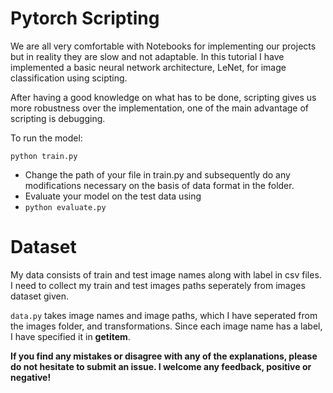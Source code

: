 # Pytorch Scripting
We are all very comfortable with Notebooks for implementing our projects but in reality they are slow and not adaptable. In this tutorial I have implemented
a basic neural network architecture, LeNet, for image classification using scipting. 

After having a good knowledge on what has to be done, scripting gives us more robustness over the implementation, one of the main advantage of scripting is 
debugging. 

To run the model:

```
python train.py
```

* Change the path of your file in train.py and subsequently do any modifications necessary on the basis of data format in the folder.
* Evaluate your model on the test data using
* ``` python evaluate.py ```


# Dataset 

My data consists of train and test image names along with label in csv files. I need
to collect my train and test images paths seperately from images dataset given.

```data.py``` takes image names and image paths, which I have seperated from the images folder,
and transformations. Since each image name has a label, I have specified it in __getitem__.


**If you find any mistakes or disagree with any of the explanations, please do not hesitate to submit an issue. I welcome any feedback, positive or negative!**
